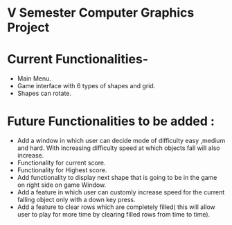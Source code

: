 # V Semester Computer Graphics Project

# Current Functionalities- 
- Main Menu.
- Game interface with 6 types of shapes and grid.
- Shapes can rotate.

# Future Functionalities to be added : 

- Add a window in which user can decide mode of difficulty easy ,medium and hard. With increasing difficulty speed at which objects fall will also increase.
- Functionality for current score.
- Functionality for Highest score.
- Add functionality to display next shape that is going to be in the game on right side on game Window.
- Add a feature in which user can customly increase speed for the current falling object only with  a down key press.
- Add a feature to clear rows which are completely filled( this will allow user to play for more time by clearing filled rows from time to time).
